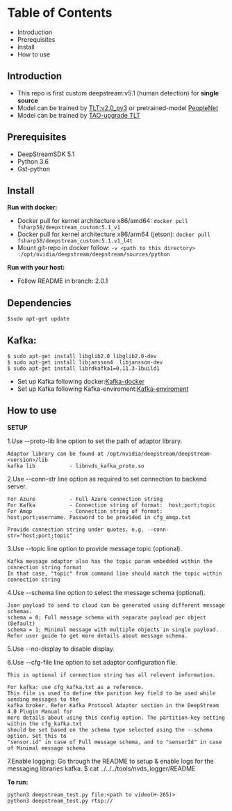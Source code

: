  # Table of Contents

 - Introduction
 - Prerequisites
 - Install
 - How to use

## Introduction

- This repo is first custom deepstream:v5.1 (human detection) for **single source**
- Model can be trained by [TLT:v2.0_py3](https://ngc.nvidia.com/catalog/containers/nvidia:tlt-streamanalytics) or pretrained-model [PeopleNet](https://ngc.nvidia.com/catalog/models/nvidia:tlt_peoplenet)
- Model can be trained by [TAO-upgrade TLT](https://ngc.nvidia.com/catalog/containers/nvidia:tao:tao-toolkit-tf)

## Prerequisites

- DeepStreamSDK 5.1
- Python 3.6
- Gst-python

## Install

**Run with docker:**
- Docker pull for kernel architecture x86/amd64: `docker pull fsharp58/deepstream_custom:5.1_v1`
- Docker pull for kernel architecture x86/arm64 (jetson): `docker pull fsharp58/deepstream_custom:5.1.v1_l4t`
- Mount git-repo in docker follow: `-v <path to this directory> :/opt/nvidia/deepstream/deepstream/sources/python`

**Run with your host:**
- Follow README in branch: 2.0.1


**Dependencies**
------------
 `$sudo apt-get update`
 
Kafka:
 ------
    $ sudo apt-get install libglib2.0 libglib2.0-dev
    $ sudo apt-get install libjansson4  libjansson-dev
    $ sudo apt-get install librdkafka1=0.11.3-1build1

- Set up Kafka following docker:[Kafka-docker](https://forums.developer.nvidia.com/t/using-kafka-protocol-for-retrieving-data-from-a-deepstream-pipeline/67626/14)
- Set up Kafka following Kafka-enviroment:[Kafka-enviroment](https://kafka.apache.org/quickstart)


## How to use

**SETUP**

  1.Use --proto-lib line option to set the path of adaptor library.

    Adaptor library can be found at /opt/nvidia/deepstream/deepstream-<version>/lib
    kafka lib           - libnvds_kafka_proto.so

  2.Use --conn-str line option as required to set connection to backend server.

    For Azure           - Full Azure connection string
    For Kafka           - Connection string of format:  host;port;topic
    For Amqp            - Connection string of format:  host;port;username. Password to be provided in cfg_amqp.txt

    Provide connection string under quotes. e.g. --conn-str="host;port;topic"

  3.Use --topic line option to provide message topic (optional).

    Kafka message adaptor also has the topic param embedded within the connection string format
    In that case, "topic" from command line should match the topic within connection string

  4.Use --schema line option to select the message schema (optional).

    Json payload to send to cloud can be generated using different message schemas.
    schema = 0; Full message schema with separate payload per object (Default)
    schema = 1; Minimal message with multiple objects in single payload.
    Refer user guide to get more details about message schema.

  5.Use --no-display to disable display.

  6.Use --cfg-file line option to set adaptor configuration file.
  
    This is optional if connection string has all relevent information.

    For kafka: use cfg_kafka.txt as a reference.
    This file is used to define the parition key field to be used while sending messages to the
    kafka broker. Refer Kafka Protocol Adaptor section in the DeepStream 4.0 Plugin Manual for
    more details about using this config option. The partition-key setting within the cfg_kafka.txt
    should be set based on the schema type selected using the --schema option. Set this to
    "sensor.id" in case of Full message schema, and to "sensorId" in case of Minimal message schema
    
  7.Enable logging:
       Go through the README to setup & enable logs for the messaging libraries kafka.
        $ cat ../../../tools/nvds_logger/README

**To run:**
```
python3 deepstream_test.py file:<path to video(H-265)> 
python3 deepstream_test.py rtsp:// 
```


